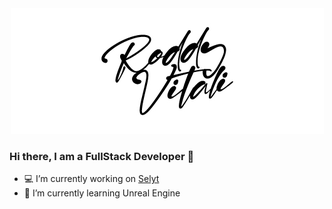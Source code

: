 <div align="center">
  <img src="https://github.com/roddyvitali/roddyvitali/blob/master/roddyvitali.jpg" />
</div>

### Hi there, I am a FullStack Developer 👋

- 💻 I’m currently working on [Selyt](https://www.selyt.com)
- 🌱 I’m currently learning Unreal Engine
